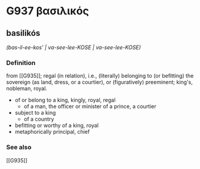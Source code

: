 # G937 βασιλικός

## basilikós

_(bas-il-ee-kos' | va-see-lee-KOSE | va-see-lee-KOSE)_

### Definition

from [[G935]]; regal (in relation), i.e., (literally) belonging to (or befitting) the sovereign (as land, dress, or a courtier), or (figuratively) preeminent; king's, nobleman, royal.

- of or belong to a king, kingly, royal, regal
  - of a man, the officer or minister of a prince, a courtier
- subject to a king
  - of a country
- befitting or worthy of a king, royal
- metaphorically principal, chief

### See also

[[G935]]

